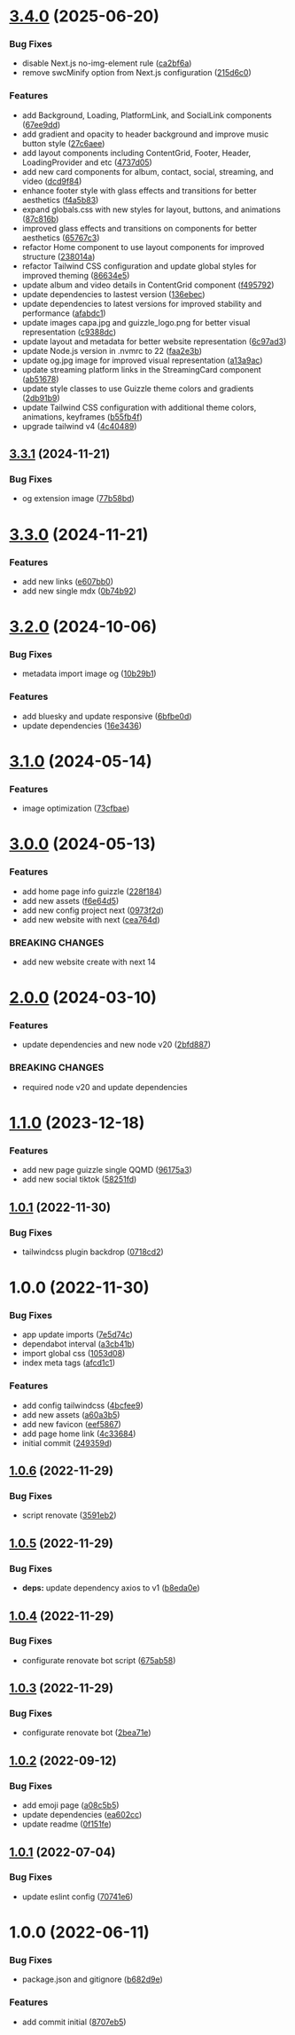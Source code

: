 # [3.4.0](https://github.com/alx-ui/guizzle/compare/v3.3.1...v3.4.0) (2025-06-20)


### Bug Fixes

* disable Next.js no-img-element rule ([ca2bf6a](https://github.com/alx-ui/guizzle/commit/ca2bf6a8f8ec6d6e68673562f1be8e0f004b4c21))
* remove swcMinify option from Next.js configuration ([215d6c0](https://github.com/alx-ui/guizzle/commit/215d6c0973c5ff84df135a29620875611616766b))


### Features

* add Background, Loading, PlatformLink, and SocialLink components ([67ee9dd](https://github.com/alx-ui/guizzle/commit/67ee9dd9e87ce0f4cd5806f64da919ffde6514e2))
* add gradient and opacity to header background and improve music button style ([27c6aee](https://github.com/alx-ui/guizzle/commit/27c6aeeb5e69336832a17036fe221a0182f5ca02))
* add layout components including ContentGrid, Footer, Header, LoadingProvider and etc ([4737d05](https://github.com/alx-ui/guizzle/commit/4737d05a6bd2705a0498bc5278e81b15391c1780))
* add new card components for album, contact, social, streaming, and video ([dcd9f84](https://github.com/alx-ui/guizzle/commit/dcd9f8480e232fc415d275b980f3f19c6f959beb))
* enhance footer style with glass effects and transitions for better aesthetics ([f4a5b83](https://github.com/alx-ui/guizzle/commit/f4a5b83748e2319cd9ee780d4a19354a54b508fc))
* expand globals.css with new styles for layout, buttons, and animations ([87c816b](https://github.com/alx-ui/guizzle/commit/87c816bd6e898d27a009b199003138fee139dea1))
* improved glass effects and transitions on components for better aesthetics ([65767c3](https://github.com/alx-ui/guizzle/commit/65767c39b22031b7addec4516b696762e42310f6))
* refactor Home component to use layout components for improved structure ([238014a](https://github.com/alx-ui/guizzle/commit/238014ad3fa5e8971da560c71ff17e13fe620f8a))
* refactor Tailwind CSS configuration and update global styles for improved theming ([86634e5](https://github.com/alx-ui/guizzle/commit/86634e5092654a778c186336e42af3b380de1c34))
* update album and video details in ContentGrid component ([f495792](https://github.com/alx-ui/guizzle/commit/f49579245711b070f67333274a5db84cabad5f16))
* update dependencies to lastest version ([136ebec](https://github.com/alx-ui/guizzle/commit/136ebec2a48f48cac0756e2d22eb446b8875c4e7))
* update dependencies to latest versions for improved stability and performance ([afabdc1](https://github.com/alx-ui/guizzle/commit/afabdc110f987978e78ae19d7084deb65a0121b4))
* update images capa.jpg and guizzle_logo.png for better visual representation ([c9388dc](https://github.com/alx-ui/guizzle/commit/c9388dc086de3708db8213797509a849af2e7ae4))
* update layout and metadata for better website representation ([6c97ad3](https://github.com/alx-ui/guizzle/commit/6c97ad3d32ff30364d9a094ba8169faa33d5770a))
* update Node.js version in .nvmrc to 22 ([faa2e3b](https://github.com/alx-ui/guizzle/commit/faa2e3b07beb334e56933ade253da5fb3bb936fa))
* update og.jpg image for improved visual representation ([a13a9ac](https://github.com/alx-ui/guizzle/commit/a13a9ac85e7bb4906d82720f4b469e04297403c0))
* update streaming platform links in the StreamingCard component ([ab51678](https://github.com/alx-ui/guizzle/commit/ab5167895e456b35f187914b56e0acbf45a32b3a))
* update style classes to use Guizzle theme colors and gradients ([2db91b9](https://github.com/alx-ui/guizzle/commit/2db91b98ca5dd8faeba164b10f8b72ac187d7b01))
* update Tailwind CSS configuration with additional theme colors, animations, keyframes ([b55fb4f](https://github.com/alx-ui/guizzle/commit/b55fb4f43dbea93dcb846076a838e60c39c86892))
* upgrade tailwind v4 ([4c40489](https://github.com/alx-ui/guizzle/commit/4c4048921652dafed37f03fa3d87bfafb674373a))

## [3.3.1](https://github.com/alx-ui/guizzle/compare/v3.3.0...v3.3.1) (2024-11-21)


### Bug Fixes

* og extension image ([77b58bd](https://github.com/alx-ui/guizzle/commit/77b58bd92df568db42d6586326c2b79ed3515fa5))

# [3.3.0](https://github.com/alx-ui/guizzle/compare/v3.2.0...v3.3.0) (2024-11-21)


### Features

* add new links ([e607bb0](https://github.com/alx-ui/guizzle/commit/e607bb0d4ae4e81bb15b203d00f3e3f5721dde95))
* add new single mdx ([0b74b92](https://github.com/alx-ui/guizzle/commit/0b74b92ca33be07851fd0d06724ba1010c4b6314))

# [3.2.0](https://github.com/alx-ui/guizzle/compare/v3.1.0...v3.2.0) (2024-10-06)


### Bug Fixes

* metadata import image og ([10b29b1](https://github.com/alx-ui/guizzle/commit/10b29b1087c4a74f528a2aa58fd3deaf22f2a999))


### Features

* add bluesky and update responsive ([6bfbe0d](https://github.com/alx-ui/guizzle/commit/6bfbe0dd20abf3b5d9dfe4406e191b9f18bfd29a))
* update dependencies ([16e3436](https://github.com/alx-ui/guizzle/commit/16e343643c4b00ed838231a25f40f68463cb25c7))

# [3.1.0](https://github.com/alx-ui/guizzle/compare/v3.0.0...v3.1.0) (2024-05-14)


### Features

* image optimization ([73cfbae](https://github.com/alx-ui/guizzle/commit/73cfbae00752e64e090418115bf7b18d56a3f1e6))

# [3.0.0](https://github.com/alx-ui/guizzle.com.br/compare/v2.0.0...v3.0.0) (2024-05-13)


### Features

* add home page info guizzle ([228f184](https://github.com/alx-ui/guizzle.com.br/commit/228f184743c4a7a8b42122ed919b2562b606d496))
* add new assets ([f6e64d5](https://github.com/alx-ui/guizzle.com.br/commit/f6e64d56d5837b2123919551e530464eccac3ae4))
* add new config project next ([0973f2d](https://github.com/alx-ui/guizzle.com.br/commit/0973f2ddd635806b055997acc43de9994bbe5262))
* add new website with next ([cea764d](https://github.com/alx-ui/guizzle.com.br/commit/cea764d6dedde6fa250af4833430e3f96d7bdb16))


### BREAKING CHANGES

* add new website create with next 14

# [2.0.0](https://github.com/alxUI/guizzle.com.br/compare/v1.1.0...v2.0.0) (2024-03-10)


### Features

* update dependencies and new node v20 ([2bfd887](https://github.com/alxUI/guizzle.com.br/commit/2bfd887492bcbb02ec9656bbfa3eb8b74ee821ce))


### BREAKING CHANGES

* required node v20 and update dependencies

# [1.1.0](https://github.com/alxUI/guizzle.com.br/compare/v1.0.1...v1.1.0) (2023-12-18)


### Features

* add new page guizzle single QQMD ([96175a3](https://github.com/alxUI/guizzle.com.br/commit/96175a3a7243c641779987c9a56727289e03f41f))
* add new social tiktok ([58251fd](https://github.com/alxUI/guizzle.com.br/commit/58251fd8e7126aec6197924e6b55f03afd720534))

## [1.0.1](https://github.com/alxUI/guizzle.com.br/compare/v1.0.0...v1.0.1) (2022-11-30)


### Bug Fixes

* tailwindcss plugin backdrop ([0718cd2](https://github.com/alxUI/guizzle.com.br/commit/0718cd28c44d8485391c5b4993c190408032396d))

# 1.0.0 (2022-11-30)


### Bug Fixes

* app update imports ([7e5d74c](https://github.com/alxUI/guizzle.com.br/commit/7e5d74c0fb746db5506caacb782fedde94181286))
* dependabot interval ([a3cb41b](https://github.com/alxUI/guizzle.com.br/commit/a3cb41b1392c2b8edcbbcf1e529ff10bdd286a16))
* import global css ([1053d08](https://github.com/alxUI/guizzle.com.br/commit/1053d08c77653843e71bd5c42c34a258e4ce9677))
* index meta tags ([afcd1c1](https://github.com/alxUI/guizzle.com.br/commit/afcd1c104e35c2cbeb55080c41aa29db9193e648))


### Features

* add config tailwindcss ([4bcfee9](https://github.com/alxUI/guizzle.com.br/commit/4bcfee9793ec44b4deae88d03a5bf057f4d2b7d3))
* add new assets ([a60a3b5](https://github.com/alxUI/guizzle.com.br/commit/a60a3b55ff2183a29f5da014ae99862ecb701f97))
* add new favicon ([eef5867](https://github.com/alxUI/guizzle.com.br/commit/eef58674df840b1fd72b5b047e32953222f1a353))
* add page home link ([4c33684](https://github.com/alxUI/guizzle.com.br/commit/4c33684649711980ecdccefc18e44d67603d7042))
* initial commit ([249359d](https://github.com/alxUI/guizzle.com.br/commit/249359da2d8060b502fc5f37c8f130fc2b4214ea))

## [1.0.6](https://github.com/alxUI/boilerplate-vite/compare/v1.0.5...v1.0.6) (2022-11-29)


### Bug Fixes

* script renovate ([3591eb2](https://github.com/alxUI/boilerplate-vite/commit/3591eb267674a3f1570eae774cdb04f486b863ae))

## [1.0.5](https://github.com/alxUI/boilerplate-vite/compare/v1.0.4...v1.0.5) (2022-11-29)


### Bug Fixes

* **deps:** update dependency axios to v1 ([b8eda0e](https://github.com/alxUI/boilerplate-vite/commit/b8eda0e32b71ce140b76b02d3356762fbe26487e))

## [1.0.4](https://github.com/alxUI/boilerplate-vite/compare/v1.0.3...v1.0.4) (2022-11-29)


### Bug Fixes

* configurate renovate bot script ([675ab58](https://github.com/alxUI/boilerplate-vite/commit/675ab58439920ce1724c93cbe026af22abc0a521))

## [1.0.3](https://github.com/alxUI/boilerplate-vite/compare/v1.0.2...v1.0.3) (2022-11-29)


### Bug Fixes

* configurate renovate bot ([2bea71e](https://github.com/alxUI/boilerplate-vite/commit/2bea71e11ba337ba7236d7a40c84925af7f163f3))

## [1.0.2](https://github.com/alxUI/boilerplate-vite/compare/v1.0.1...v1.0.2) (2022-09-12)


### Bug Fixes

* add emoji page ([a08c5b5](https://github.com/alxUI/boilerplate-vite/commit/a08c5b50ff8df980a854e6a30fff3e10b1b239e7))
* update dependencies ([ea602cc](https://github.com/alxUI/boilerplate-vite/commit/ea602cca8ed5c19a313fb09d98864a4cebf6388a))
* update readme ([0f151fe](https://github.com/alxUI/boilerplate-vite/commit/0f151fe5f6e085b3061bba03f29e364c73efceed))

## [1.0.1](https://github.com/alxUI/boilerplate-vite/compare/v1.0.0...v1.0.1) (2022-07-04)


### Bug Fixes

* update eslint config ([70741e6](https://github.com/alxUI/boilerplate-vite/commit/70741e674ac6c9d5f64a588a8fe8d5ebbd3b4eb6))

# 1.0.0 (2022-06-11)


### Bug Fixes

* package.json and gitignore ([b682d9e](https://github.com/alxUI/boilerplate-vite/commit/b682d9ee4d5521390a2050ae803628c984ca196a))


### Features

* add commit initial ([8707eb5](https://github.com/alxUI/boilerplate-vite/commit/8707eb5539fdc09b52db5a285350e4444c14c830))
